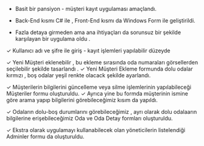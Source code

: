 + Basit bir pansiyon - müşteri kayıt uygulaması amaçlandı.

+ Back-End  kısmı C# ile , Front-End kısmı da Windows Form ile geliştirildi.

+ Fazla detaya girmeden ama ana ihtiyaçları da sorunsuz bir şekilde karşılayan bir uygulama oldu .

✓  Kullanıcı adı ve şifre ile giriş - kayıt işlemleri yapılabilir düzeyde  

✓  Yeni Müşteri eklenebilir , bu ekleme sırasında oda numaraları görsellerden seçilebilir şekilde tasarlandı . 
  ✓  Yeni Müşteri Ekleme formunda dolu odalar kırmızı , boş odalar yeşil renkte olacack şekilde ayarlandı.

✓  Müşterilerin bilgilerini güncelleme veya silme işlemlerinin yapılabileceği Müşteriler formu oluşturuldu.
  ✓  Ayrıca yine bu formda müşterinin ismine göre arama yapıp bilgilerini görebileceğimiz kısım da yapıldı.

✓  Odaların dolu-boş durumlarını görebileceğimiz , ayrı olarak dolu odalaarın bilgilerine erişebileceğimiz Oda ve Oda Detay formları oluşturuldu.

✓  Ekstra olarak uygulamayı kullanabilecek olan yöneticilerin listelendiği Adminler formu da oluşturuldu.





